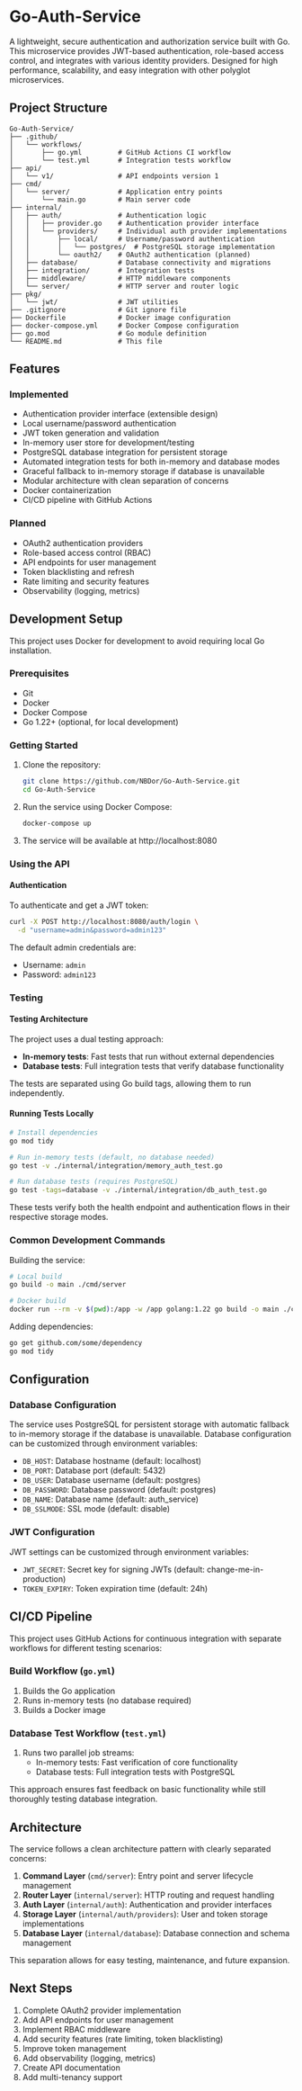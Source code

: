# Go-Auth-Service

A lightweight, secure authentication and authorization service built with Go. This microservice provides JWT-based authentication, role-based access control, and integrates with various identity providers. Designed for high performance, scalability, and easy integration with other polyglot microservices.

## Project Structure

```
Go-Auth-Service/
├── .github/
│   └── workflows/
│       ├── go.yml         # GitHub Actions CI workflow
│       └── test.yml       # Integration tests workflow
├── api/
│   └── v1/                # API endpoints version 1
├── cmd/
│   └── server/            # Application entry points
│       └── main.go        # Main server code
├── internal/
│   ├── auth/              # Authentication logic
│   │   ├── provider.go    # Authentication provider interface
│   │   └── providers/     # Individual auth provider implementations
│   │       ├── local/     # Username/password authentication
│   │       │   └── postgres/  # PostgreSQL storage implementation
│   │       └── oauth2/    # OAuth2 authentication (planned)
│   ├── database/          # Database connectivity and migrations
│   ├── integration/       # Integration tests
│   ├── middleware/        # HTTP middleware components
│   └── server/            # HTTP server and router logic
├── pkg/
│   └── jwt/               # JWT utilities
├── .gitignore             # Git ignore file
├── Dockerfile             # Docker image configuration
├── docker-compose.yml     # Docker Compose configuration
├── go.mod                 # Go module definition
└── README.md              # This file
```

## Features

### Implemented
- Authentication provider interface (extensible design)
- Local username/password authentication
- JWT token generation and validation
- In-memory user store for development/testing
- PostgreSQL database integration for persistent storage
- Automated integration tests for both in-memory and database modes
- Graceful fallback to in-memory storage if database is unavailable
- Modular architecture with clean separation of concerns
- Docker containerization
- CI/CD pipeline with GitHub Actions

### Planned
- OAuth2 authentication providers
- Role-based access control (RBAC)
- API endpoints for user management
- Token blacklisting and refresh
- Rate limiting and security features
- Observability (logging, metrics)

## Development Setup

This project uses Docker for development to avoid requiring local Go installation.

### Prerequisites

- Git
- Docker
- Docker Compose
- Go 1.22+ (optional, for local development)

### Getting Started

1. Clone the repository:
   ```bash
   git clone https://github.com/NBDor/Go-Auth-Service.git
   cd Go-Auth-Service
   ```

2. Run the service using Docker Compose:
   ```bash
   docker-compose up
   ```

3. The service will be available at http://localhost:8080

### Using the API

#### Authentication
To authenticate and get a JWT token:

```bash
curl -X POST http://localhost:8080/auth/login \
  -d "username=admin&password=admin123"
```

The default admin credentials are:
- Username: `admin`
- Password: `admin123`

### Testing

#### Testing Architecture

The project uses a dual testing approach:
- **In-memory tests**: Fast tests that run without external dependencies
- **Database tests**: Full integration tests that verify database functionality

The tests are separated using Go build tags, allowing them to run independently.

#### Running Tests Locally

```bash
# Install dependencies
go mod tidy

# Run in-memory tests (default, no database needed)
go test -v ./internal/integration/memory_auth_test.go

# Run database tests (requires PostgreSQL)
go test -tags=database -v ./internal/integration/db_auth_test.go
```

These tests verify both the health endpoint and authentication flows in their respective storage modes.

### Common Development Commands

Building the service:
```bash
# Local build
go build -o main ./cmd/server

# Docker build
docker run --rm -v $(pwd):/app -w /app golang:1.22 go build -o main ./cmd/server
```

Adding dependencies:
```bash
go get github.com/some/dependency
go mod tidy
```

## Configuration

### Database Configuration

The service uses PostgreSQL for persistent storage with automatic fallback to in-memory storage if the database is unavailable. Database configuration can be customized through environment variables:

- `DB_HOST`: Database hostname (default: localhost)
- `DB_PORT`: Database port (default: 5432)
- `DB_USER`: Database username (default: postgres)
- `DB_PASSWORD`: Database password (default: postgres)
- `DB_NAME`: Database name (default: auth_service)
- `DB_SSLMODE`: SSL mode (default: disable)

### JWT Configuration

JWT settings can be customized through environment variables:

- `JWT_SECRET`: Secret key for signing JWTs (default: change-me-in-production)
- `TOKEN_EXPIRY`: Token expiration time (default: 24h)

## CI/CD Pipeline

This project uses GitHub Actions for continuous integration with separate workflows for different testing scenarios:

### Build Workflow (`go.yml`)
1. Builds the Go application
2. Runs in-memory tests (no database required)
3. Builds a Docker image

### Database Test Workflow (`test.yml`)
1. Runs two parallel job streams:
   - In-memory tests: Fast verification of core functionality
   - Database tests: Full integration tests with PostgreSQL

This approach ensures fast feedback on basic functionality while still thoroughly testing database integration.

## Architecture

The service follows a clean architecture pattern with clearly separated concerns:

1. **Command Layer** (`cmd/server`): Entry point and server lifecycle management
2. **Router Layer** (`internal/server`): HTTP routing and request handling
3. **Auth Layer** (`internal/auth`): Authentication and provider interfaces
4. **Storage Layer** (`internal/auth/providers`): User and token storage implementations
5. **Database Layer** (`internal/database`): Database connection and schema management

This separation allows for easy testing, maintenance, and future expansion.

## Next Steps

1. Complete OAuth2 provider implementation
2. Add API endpoints for user management
3. Implement RBAC middleware
4. Add security features (rate limiting, token blacklisting)
5. Improve token management
6. Add observability (logging, metrics)
7. Create API documentation
8. Add multi-tenancy support
